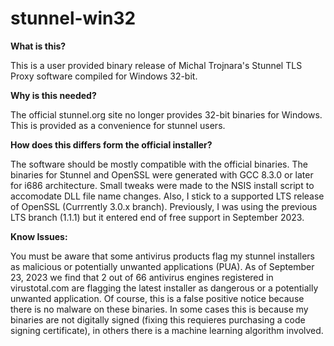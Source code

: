 # stunnel-win32

<b>What is this?</b>

This is a user provided binary release of Michal Trojnara's Stunnel TLS Proxy software compiled for Windows 32-bit.

<b>Why is this needed?</b>

The official stunnel.org site no longer provides 32-bit binaries for Windows. This is provided as a convenience for stunnel users.
 
 <b>How does this differs form the official installer?</b>
 
 The software should be mostly compatible with the official binaries. The binaries for Stunnel and OpenSSL were generated with GCC 8.3.0 or later for i686 architecture. Small tweaks were made to the NSIS install script to accomodate DLL file name changes. Also, I stick to a supported LTS release of OpenSSL (Currrently 3.0.x branch). Previously, I was using the previous LTS branch (1.1.1) but it entered end of free support in September 2023.

<b>Know Issues:</b>

 You must be aware that some antivirus products flag my stunnel installers as malicious or potentially unwanted applications (PUA). As of September 23, 2023 we find that 2 out of 66 antivirus engines registered in virustotal.com are flagging the latest installer as dangerous or a potentially unwanted application. Of course, this is a false positive notice because there is no malware on these binaries. In some cases this is because my binaries are not digitally signed (fixing this requieres purchasing a code signing certificate), in others there is a machine learning algorithm involved.

